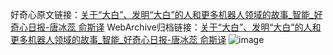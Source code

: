 好奇心原文链接：[关于“大白”、发明“大白”的人和更多机器人领域的故事_智能_好奇心日报-唐冰蕊 俞斯译](https://www.qdaily.com/articles/7329.html)
WebArchive归档链接：[关于“大白”、发明“大白”的人和更多机器人领域的故事_智能_好奇心日报-唐冰蕊 俞斯译](http://web.archive.org/web/20190623172304/https://www.qdaily.com/articles/7329.html)
![image](http://ww3.sinaimg.cn/large/007d5XDply1g3wjeuuonvj30u0962kjm)